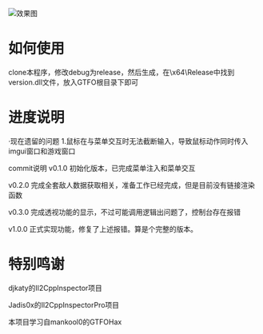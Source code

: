 ![效果图](./GTFOstudy2.PNG)
# 如何使用

clone本程序，修改debug为release，然后生成，在\x64\Release中找到version.dll文件，放入GTFO根目录下即可


# 进度说明

·现在遗留的问题
1.鼠标在与菜单交互时无法截断输入，导致鼠标动作同时传入imgui窗口和游戏窗口

commit说明
v0.1.0 初始化版本，已完成菜单注入和菜单交互

v0.2.0 完成全套敌人数据获取相关，准备工作已经完成，但是目前没有链接渲染函数

v0.3.0 完成透视功能的显示，不过可能调用逻辑出问题了，控制台存在报错

v1.0.0 正式实现功能，修复了上述报错。算是个完整的版本。


# 特别鸣谢
djkaty的Il2CppInspector项目

Jadis0x的Il2CppInspectorPro项目

本项目学习自mankool0的GTFOHax
